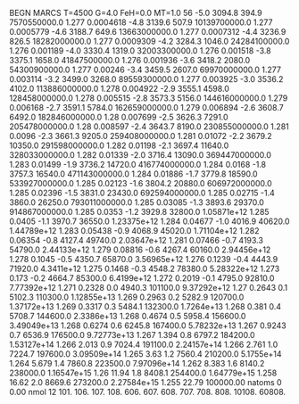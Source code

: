 BEGN
MARCS T=4500 G=4.0 FeH=0.0 MT=1.0
                  56
-5.0 3094.8 394.9 7570550000.0 1.277 0.0004618 
-4.8 3139.6 507.9 10139700000.0 1.277 0.0005779 
-4.6 3188.7 649.6 13663000000.0 1.277 0.0007312 
-4.4 3236.9 826.5 18282000000.0 1.277 0.0009309 
-4.2 3284.3 1046.0 24284100000.0 1.276 0.001189 
-4.0 3330.4 1319.0 32003300000.0 1.276 0.001518 
-3.8 3375.1 1658.0 41847500000.0 1.276 0.001936 
-3.6 3418.2 2080.0 54300900000.0 1.277 0.00246 
-3.4 3459.5 2607.0 69970000000.0 1.277 0.003114 
-3.2 3499.0 3268.0 89559300000.0 1.277 0.003925 
-3.0 3536.2 4102.0 113886000000.0 1.278 0.004922 
-2.9 3555.1 4598.0 128458000000.0 1.278 0.005515 
-2.8 3573.3 5156.0 144616000000.0 1.279 0.006168 
-2.7 3591.1 5784.0 162659000000.0 1.279 0.006894 
-2.6 3608.7 6492.0 182846000000.0 1.28 0.007699 
-2.5 3626.3 7291.0 205478000000.0 1.28 0.008597 
-2.4 3643.7 8190.0 230855000000.0 1.281 0.0096 
-2.3 3661.3 9205.0 259408000000.0 1.281 0.01072 
-2.2 3679.2 10350.0 291598000000.0 1.282 0.01198 
-2.1 3697.4 11640.0 328033000000.0 1.282 0.01339 
-2.0 3716.4 13090.0 369447000000.0 1.283 0.01499 
-1.9 3736.2 14720.0 416774000000.0 1.284 0.0168 
-1.8 3757.3 16540.0 471143000000.0 1.284 0.01886 
-1.7 3779.8 18590.0 533927000000.0 1.285 0.02123 
-1.6 3804.2 20880.0 606972000000.0 1.285 0.02396 
-1.5 3831.0 23430.0 692594000000.0 1.285 0.02715 
-1.4 3860.0 26250.0 793011000000.0 1.285 0.03085 
-1.3 3893.6 29370.0 914867000000.0 1.285 0.0353 
-1.2 3929.8 32800.0 1.05871e+12 1.285 0.0405 
-1.1 3970.7 36550.0 1.23375e+12 1.284 0.04677 
-1.0 4016.9 40620.0 1.44789e+12 1.283 0.05438 
-0.9 4068.9 45020.0 1.71104e+12 1.282 0.06354 
-0.8 4127.4 49740.0 2.03647e+12 1.281 0.07466 
-0.7 4193.3 54790.0 2.44133e+12 1.279 0.08816 
-0.6 4267.4 60160.0 2.94456e+12 1.278 0.1045 
-0.5 4350.7 65870.0 3.56965e+12 1.276 0.1239 
-0.4 4443.9 71920.0 4.3411e+12 1.275 0.1468 
-0.3 4548.2 78380.0 5.28322e+12 1.273 0.173 
-0.2 4664.7 85300.0 6.4199e+12 1.272 0.2019 
-0.1 4795.0 92810.0 7.77392e+12 1.271 0.2328 
0.0 4940.3 101100.0 9.37292e+12 1.27 0.2643 
0.1 5102.3 110300.0 1.12855e+13 1.269 0.2963 
0.2 5282.9 120700.0 1.37172e+13 1.269 0.3317 
0.3 5484.1 132300.0 1.7264e+13 1.268 0.381 
0.4 5708.7 144600.0 2.3386e+13 1.268 0.4674 
0.5 5958.4 156600.0 3.49049e+13 1.268 0.6274 
0.6 6245.8 167400.0 5.78232e+13 1.267 0.9243 
0.7 6536.9 176500.0 9.72773e+13 1.267 1.394 
0.8 6797.2 184200.0 1.53127e+14 1.266 2.013 
0.9 7024.4 191100.0 2.24157e+14 1.266 2.761 
1.0 7224.7 197600.0 3.09509e+14 1.265 3.63 
1.2 7560.4 210200.0 5.1755e+14 1.264 5.679 
1.4 7860.8 223500.0 7.97096e+14 1.262 8.383 
1.6 8140.2 238000.0 1.16547e+15 1.26 11.94 
1.8 8408.1 254400.0 1.64779e+15 1.258 16.62 
2.0 8669.6 273200.0 2.27584e+15 1.255 22.79 
100000.00
natoms              0      0.00
nmol          12
          101.         106.       107.      108.         606.        607.        608.
          707.         708.       808.    10108.       60808.
